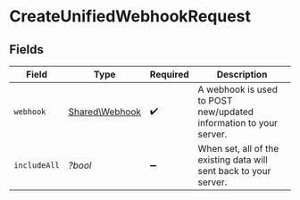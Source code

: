 # CreateUnifiedWebhookRequest


## Fields

| Field                                                             | Type                                                              | Required                                                          | Description                                                       |
| ----------------------------------------------------------------- | ----------------------------------------------------------------- | ----------------------------------------------------------------- | ----------------------------------------------------------------- |
| `webhook`                                                         | [Shared\Webhook](../../Models/Shared/Webhook.md)                  | :heavy_check_mark:                                                | A webhook is used to POST new/updated information to your server. |
| `includeAll`                                                      | *?bool*                                                           | :heavy_minus_sign:                                                | When set, all of the existing data will sent back to your server. |